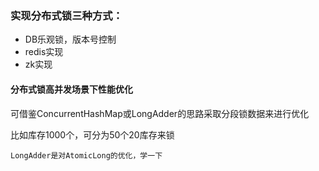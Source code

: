 ### 实现分布式锁三种方式：

- DB乐观锁，版本号控制
- redis实现
- zk实现



#### 分布式锁高并发场景下性能优化

可借鉴ConcurrentHashMap或LongAdder的思路采取分段锁数据来进行优化

比如库存1000个，可分为50个20库存来锁

`LongAdder是对AtomicLong的优化，学一下`